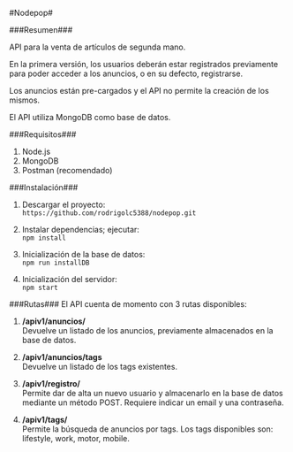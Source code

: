 #Nodepop#

###Resumen###

API para la venta de artículos de segunda mano.

En la primera versión, los usuarios deberán estar registrados previamente para poder acceder a los anuncios, o en su defecto, registrarse.

Los anuncios están pre-cargados y el API no permite la creación de los mismos.

El API utiliza MongoDB como base de datos.

###Requisitos###
1. Node.js
2. MongoDB
3. Postman (recomendado)

###Instalación###
1. Descargar el proyecto:  
	`https://github.com/rodrigolc5388/nodepop.git`
	
2. Instalar dependencias; ejecutar:  
	`npm install`
	
3. Inicialización de la base de datos:  
	`npm run installDB`
	
4. Inicialización del servidor:  
	`npm start`
	
###Rutas###
El API cuenta de momento con 3 rutas disponibles:

1. **/apiv1/anuncios/**  
	Devuelve un listado de los anuncios, previamente almacenados en la 	base de datos.
	
2. **/apiv1/anuncios/tags**  
	Devuelve un listado de los tags existentes.
	
3. **/apiv1/registro/**  
	Permite dar de alta un nuevo usuario y almacenarlo en la base de 	datos mediante un método POST. Requiere indicar un email y una 	contraseña.
	
4. **/apiv1/tags/**  
	Permite la búsqueda de anuncios por tags. Los tags disponibles son: 	lifestyle, work, motor, mobile. 
	
	
